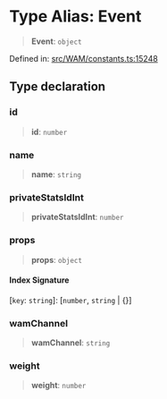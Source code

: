 # Type Alias: Event

> **Event**: `object`

Defined in: [src/WAM/constants.ts:15248](https://github.com/Fokusdotid/bail/blob/c270ba4454f95d50cec87a9d90b03360fac7058e/src/WAM/constants.ts#L15248)

## Type declaration

### id

> **id**: `number`

### name

> **name**: `string`

### privateStatsIdInt

> **privateStatsIdInt**: `number`

### props

> **props**: `object`

#### Index Signature

\[`key`: `string`\]: \[`number`, `string` \| \{\}\]

### wamChannel

> **wamChannel**: `string`

### weight

> **weight**: `number`
